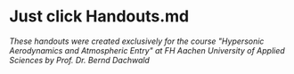 # Just click Handouts.md
*These handouts were created exclusively for the course "Hypersonic Aerodynamics and Atmospheric Entry" at FH Aachen University of Applied Sciences by Prof. Dr. Bernd Dachwald*
